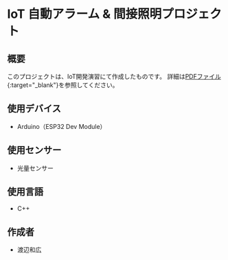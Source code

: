 # IoT 自動アラーム & 間接照明プロジェクト

## 概要
このプロジェクトは、IoT開発演習にて作成したものです。
詳細は[PDFファイル](https://drive.google.com/file/d/1i062EL293HehEl1xA5qx7Ru9lPeKsVjT/view?usp=sharing){:target="_blank"}を参照してください。

## 使用デバイス
- Arduino（ESP32 Dev Module）

## 使用センサー
- 光量センサー

## 使用言語
- C++

## 作成者
- 渡辺和広

